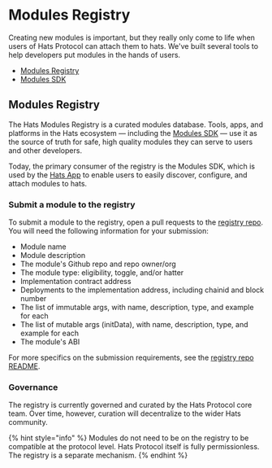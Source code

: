 # Modules Registry

Creating new modules is important, but they really only come to life when users of Hats Protocol can attach them to hats. We've built several tools to help developers put modules in the hands of users.

* [Modules Registry](https://github.com/Hats-Protocol/modules-registry)
* [Modules SDK](../modules-sdk/)

## Modules Registry

The Hats Modules Registry is a curated modules database. Tools, apps, and platforms in the Hats ecosystem — including the [Modules SDK](../modules-sdk/) — use it as the source of truth for safe, high quality modules they can serve to users and other developers.&#x20;

Today, the primary consumer of the registry is the Modules SDK, which is used by the [Hats App](https://app.hatsprotocol.xyz/) to enable users to easily discover, configure, and attach modules to hats.

### Submit a module to the registry

To submit a module to the registry, open a pull requests to the [registry repo](https://github.com/Hats-Protocol/modules-registry). You will need the following information for your submission:

* Module name
* Module description
* The module's Github repo and repo owner/org
* The module type: eligibility, toggle, and/or hatter
* Implementation contract address
* Deployments to the implementation address, including chainid and block number
* The list of immutable args, with name, description, type, and example for each
* The list of mutable args (initData), with name, description, type, and example for each
* The module's ABI

For more specifics on the submission requirements, see the [registry repo README](https://github.com/Hats-Protocol/modules-registry/blob/main/README.md).

### Governance

The registry is currently governed and curated by the Hats Protocol core team. Over time, however, curation will decentralize to the wider Hats community.

{% hint style="info" %}
Modules do not need to be on the registry to be compatible at the protocol level. Hats Protocol itself is fully permissionless. The registry is a separate mechanism.
{% endhint %}

